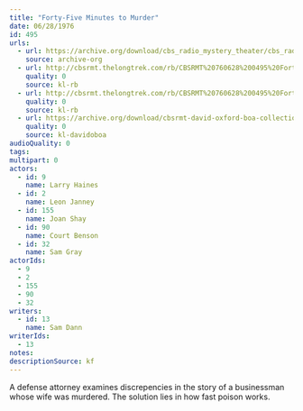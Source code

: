 ```yaml
---
title: "Forty-Five Minutes to Murder"
date: 06/28/1976
id: 495
urls: 
  - url: https://archive.org/download/cbs_radio_mystery_theater/cbs_radio_mystery_theater-0451-0500.zip/cbs_radio_mystery_theater-0451-0500%2Fcbsrmt_0495_forty_five_minutes_to_murder.mp3
    source: archive-org
  - url: http://cbsrmt.thelongtrek.com/rb/CBSRMT%20760628%200495%20Forty-Five%20Minutes%20to%20Murder_wuwm_act%203%20cut%20off.mp3
    quality: 0
    source: kl-rb
  - url: http://cbsrmt.thelongtrek.com/rb/CBSRMT%20760628%200495%20Forty-Five%20Minutes%20to%20Murder_wbbm_rb.mp3
    quality: 0
    source: kl-rb
  - url: https://archive.org/download/cbsrmt-david-oxford-boa-collection/CBSRMT-760628-0495-Forty-Five-Minutes-to-Murder-(128-44)_WUWM-FM-{BoA}.mp3
    quality: 0
    source: kl-davidoboa
audioQuality: 0
tags: 
multipart: 0
actors:  
  - id: 9
    name: Larry Haines  
  - id: 2
    name: Leon Janney  
  - id: 155
    name: Joan Shay  
  - id: 90
    name: Court Benson  
  - id: 32
    name: Sam Gray
actorIds:  
  - 9  
  - 2  
  - 155  
  - 90  
  - 32
writers:  
  - id: 13
    name: Sam Dann
writerIds:  
  - 13
notes: 
descriptionSource: kf
---
```

A defense attorney examines discrepencies in the story of a businessman whose wife was murdered. The solution lies in how fast poison works.